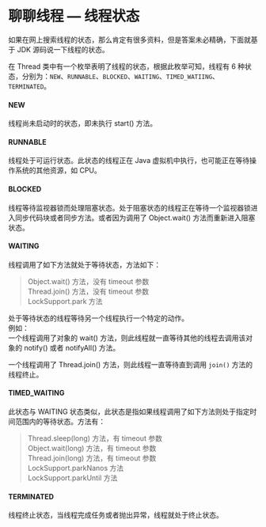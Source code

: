 # 聊聊线程 — 线程状态

如果在网上搜索线程的状态，那么肯定有很多资料，但是答案未必精确，下面就基于 JDK 源码说一下线程的状态。

在 Thread 类中有一个枚举表明了线程的状态，根据此枚举可知，线程有 6 种状态，分别为：`NEW`、`RUNNABLE`、`BLOCKED`、`WAITING`、`TIMED_WATIING`、`TERMINATED`。

#### NEW

线程尚未启动时的状态，即未执行 start() 方法。

#### RUNNABLE

线程处于可运行状态。此状态的线程正在 Java 虚拟机中执行，也可能正在等待操作系统的其他资源，如 CPU。

#### BLOCKED

线程等待监视器锁而处理阻塞状态。处于阻塞状态的线程正在等待一个监视器锁进入同步代码块或者同步方法。或者因为调用了 Object.wait() 方法而重新进入阻塞状态。

#### WAITING

线程调用了如下方法就处于等待状态，方法如下：
> Object.wait() 方法，没有 timeout 参数  
> Thread.join() 方法，没有 timeout 参数  
> LockSupport.park 方法

处于等待状态的线程等待另一个线程执行一个特定的动作。   
例如：  
一个线程调用了对象的 wait() 方法，则此线程就一直等待其他的线程去调用该对象的 notify() 或者 notifyAll() 方法。

一个线程调用了 Thread.join() 方法，则此线程一直等待直到调用 `join()` 方法的线程终止。
 
#### TIMED_WAITING

此状态与 WAITING 状态类似，此状态是指如果线程调用了如下方法则处于指定时间范围内的等待状态。方法有：
> Thread.sleep(long) 方法，有 timeout 参数   
> Object.wait(long) 方法，有 timeout 参数    
> Thread.join(long) 方法，有 timeout 参数  
> LockSupport.parkNanos 方法  
> LockSupport.parkUntil 方法  

#### TERMINATED

线程终止状态，当线程完成任务或者抛出异常，线程就处于终止状态。











































































